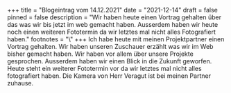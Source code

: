 +++
title = "Blogeintrag vom 14.12.2021"
date = "2021-12-14"
draft = false
pinned = false
description = "Wir haben heute einen Vortrag gehalten über das was wir bis jetzt im web gemacht haben. Ausserdem haben wir heute noch einen weiteren Fototermin da wir letztes mal nicht alles Fotografiert haben."
footnotes = "\\"
+++
Ich habe heute mit meinen Projektpartner einen Vortrag gehalten. Wir haben unseren Zuschauer erzählt was wir im Web bisher gemacht haben. Wir haben vor allem über unsere Projekte gesprochen. Ausserdem haben wir einen Blick in die Zukunft geworfen. Heute steht ein weiterer Fototermin vor da wir letztes mal nicht alles fotografiert haben. Die Kamera von Herr Veragut ist bei meinen Partner zuhause.